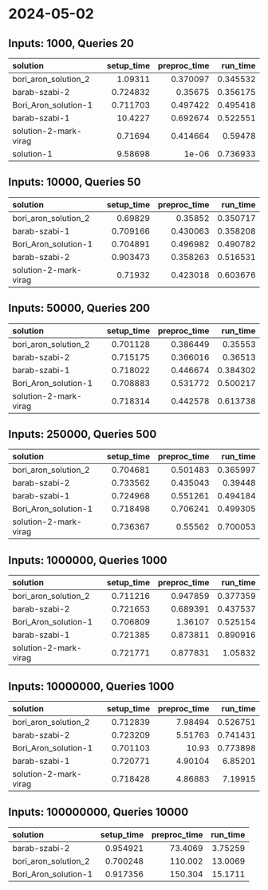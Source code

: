 # 2024-05-02

## Inputs: 1000, Queries 20

| solution              |   setup_time |   preproc_time |   run_time |
|:----------------------|-------------:|---------------:|-----------:|
| bori_aron_solution_2  |     1.09311  |       0.370097 |   0.345532 |
| barab-szabi-2         |     0.724832 |       0.35675  |   0.356175 |
| Bori_Aron_solution-1  |     0.711703 |       0.497422 |   0.495418 |
| barab-szabi-1         |    10.4227   |       0.692674 |   0.522551 |
| solution-2-mark-virag |     0.71694  |       0.414664 |   0.59478  |
| solution-1            |     9.58698  |       1e-06    |   0.736933 |

## Inputs: 10000, Queries 50

| solution              |   setup_time |   preproc_time |   run_time |
|:----------------------|-------------:|---------------:|-----------:|
| bori_aron_solution_2  |     0.69829  |       0.35852  |   0.350717 |
| barab-szabi-1         |     0.709166 |       0.430063 |   0.358208 |
| Bori_Aron_solution-1  |     0.704891 |       0.496982 |   0.490782 |
| barab-szabi-2         |     0.903473 |       0.358263 |   0.516531 |
| solution-2-mark-virag |     0.71932  |       0.423018 |   0.603676 |

## Inputs: 50000, Queries 200

| solution              |   setup_time |   preproc_time |   run_time |
|:----------------------|-------------:|---------------:|-----------:|
| bori_aron_solution_2  |     0.701128 |       0.386449 |   0.35553  |
| barab-szabi-2         |     0.715175 |       0.366016 |   0.36513  |
| barab-szabi-1         |     0.718022 |       0.446674 |   0.384302 |
| Bori_Aron_solution-1  |     0.708883 |       0.531772 |   0.500217 |
| solution-2-mark-virag |     0.718314 |       0.442578 |   0.613738 |

## Inputs: 250000, Queries 500

| solution              |   setup_time |   preproc_time |   run_time |
|:----------------------|-------------:|---------------:|-----------:|
| bori_aron_solution_2  |     0.704681 |       0.501483 |   0.365997 |
| barab-szabi-2         |     0.733562 |       0.435043 |   0.39448  |
| barab-szabi-1         |     0.724968 |       0.551261 |   0.494184 |
| Bori_Aron_solution-1  |     0.718498 |       0.706241 |   0.499305 |
| solution-2-mark-virag |     0.736367 |       0.55562  |   0.700053 |

## Inputs: 1000000, Queries 1000

| solution              |   setup_time |   preproc_time |   run_time |
|:----------------------|-------------:|---------------:|-----------:|
| bori_aron_solution_2  |     0.711216 |       0.947859 |   0.377359 |
| barab-szabi-2         |     0.721653 |       0.689391 |   0.437537 |
| Bori_Aron_solution-1  |     0.706809 |       1.36107  |   0.525154 |
| barab-szabi-1         |     0.721385 |       0.873811 |   0.890916 |
| solution-2-mark-virag |     0.721771 |       0.877831 |   1.05832  |

## Inputs: 10000000, Queries 1000

| solution              |   setup_time |   preproc_time |   run_time |
|:----------------------|-------------:|---------------:|-----------:|
| bori_aron_solution_2  |     0.712839 |        7.98494 |   0.526751 |
| barab-szabi-2         |     0.723209 |        5.51763 |   0.741431 |
| Bori_Aron_solution-1  |     0.701103 |       10.93    |   0.773898 |
| barab-szabi-1         |     0.720771 |        4.90104 |   6.85201  |
| solution-2-mark-virag |     0.718428 |        4.86883 |   7.19915  |

## Inputs: 100000000, Queries 10000

| solution             |   setup_time |   preproc_time |   run_time |
|:---------------------|-------------:|---------------:|-----------:|
| barab-szabi-2        |     0.954921 |        73.4069 |    3.75259 |
| bori_aron_solution_2 |     0.700248 |       110.002  |   13.0069  |
| Bori_Aron_solution-1 |     0.917356 |       150.304  |   15.1711  |